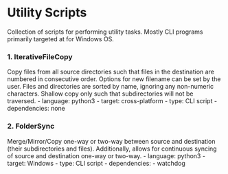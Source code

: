 # Utility Scripts

Collection of scripts for performing utility tasks. Mostly CLI programs primarily targeted at for Windows OS.

### 1. IterativeFileCopy  
Copy files from all source directories such that files in the destination are numbered in consecutive order. Options for new filename can be set by the user. Files and directories are sorted by name, ignoring any non-numeric characters. Shallow copy only such that subdirectories will not be traversed.
    - language: python3
    - target: cross-platform
    - type: CLI script
    - dependencies: none


### 2. FolderSync  
Merge/Mirror/Copy one-way or two-way between source and destination (their subdirectories and files). Additionally, allows for continuous syncing of source and destination one-way or two-way.
    - language: python3
    - target: Windows
    - type: CLI script
    - dependencies:
        - watchdog
